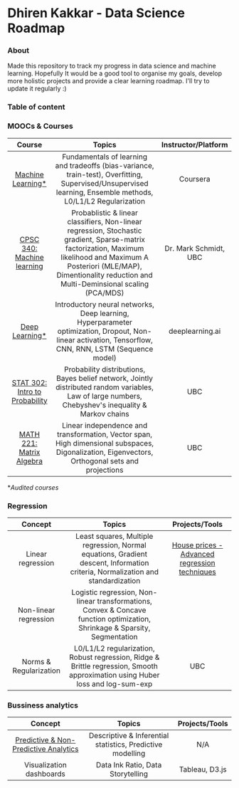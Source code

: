 # Dhiren Kakkar - Data Science Roadmap


### About

Made this repository to track my progress in data science and machine learning. Hopefully It would be a good tool to organise my goals, develop more holistic projects and provide a clear learning roadmap. I'll try to update it regularly :)

### Table of content

### MOOCs & Courses
| Course | Topics | Instructor/Platform |
| :------------: | :---: | :-----: |
| [Machine Learning*](https://www.coursera.org/learn/machine-learning) | Fundamentals of learning and tradeoffs (bias-variance, train-test), Overfitting, Supervised/Unsupervised learning, Ensemble methods, L0/L1/L2 Regularization| Coursera |
| [CPSC 340: Machine learning](https://www.cs.ubc.ca/~schmidtm/Courses/340-F19/) | Probablistic & linear classifiers, Non-linear regression, Stochastic gradient, Sparse-matrix factorization, Maximum likelihood and Maximum A Posteriori (MLE/MAP), Dimentionality reduction and Multi-Deminsional scaling (PCA/MDS) | Dr. Mark Schmidt, UBC | 
| [Deep Learning*](https://www.coursera.org/specializations/deep-learning) | Introductory neural networks, Deep learning, Hyperparameter optimization, Dropout, Non-linear activation, Tensorflow, CNN, RNN, LSTM (Sequence model) | deeplearning.ai |
| [STAT 302: Intro to Probability](https://courses.students.ubc.ca/cs/courseschedule?pname=subjarea&tname=subj-course&dept=STAT&course=302) | Probability distributions, Bayes belief network, Jointly distributed random variables, Law of large numbers, Chebyshev's inequality & Markov chains | UBC |
| [MATH 221: Matrix Algebra](https://courses.students.ubc.ca/cs/courseschedule?pname=subjarea&tname=subj-course&dept=MATH&course=221) | Linear independence and transformation, Vector span, High dimensional subspaces, Digonalization, Eigenvectors, Orthogonal sets and projections | UBC |

**Audited courses*

### Regression

| Concept | Topics | Projects/Tools |
| :------------: | :---: | :-----: |
| Linear regression | Least squares, Multiple regression, Normal equations, Gradient descent, Information criteria, Normalization and standardization| [House prices - Advanced regression techniques](https://www.kaggle.com/c/house-prices-advanced-regression-techniques) |
| Non-linear regression | Logistic regression, Non-linear transformations, Convex & Concave function optimization, Shrinkage & Sparsity, Segmentation |  |
| Norms & Regularization | L0/L1/L2 regularization, Robust regression, Ridge & Brittle regression, Smooth approximation using Huber loss and log-sum-exp | UBC |


### Bussiness analytics

| Concept | Topics | Projects/Tools |
| :------------: | :---: | :-----: |
| [Predictive & Non-Predictive Analytics](https://www.forbes.com/sites/piyankajain/2012/05/01/the-power-of-non-predictive-analytics/#5cb247587909) | Descriptive & Inferential statistics, Predictive modelling | N/A |
| Visualization dashboards | Data Ink Ratio, Data Storytelling | Tableau, D3.js |

 
